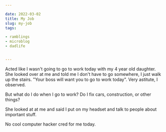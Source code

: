 ```yaml
---

date: 2022-03-02
title: My Job
slug: my-job
tags:

- ramblings
- microblog
- dadlife


---
```


Acted like I wasn't going to go to work today with my 4 year old daughter.<!-- more -->
She looked over at me and told me I don't have to go somewhere, I just walk up the stairs.
"Your boss will want you to go to work today".
Very astitute, I observed.

But what do I do when I go to work?
Do I fix cars, construction, or other things?

She looked at at me and said I put on my headset and talk to people about important stuff.

No cool computer hacker cred for me today.
